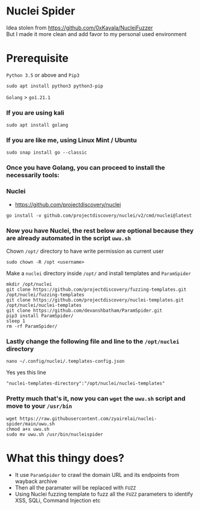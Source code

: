 # Nuclei Spider
Idea stolen from https://github.com/0xKayala/NucleiFuzzer  
But I made it more clean and add favor to my personal used environment

# Prerequisite
`Python 3.5` or above and `Pip3`
```
sudo apt install python3 python3-pip
```
`Golang` > `go1.21.1`
### If you are using kali
```
sudo apt install golang
```
### If you are like me, using Linux Mint / Ubuntu
```
sudo snap install go --classic
```
### Once you have Golang, you can proceed to install the necessarily tools:
### Nuclei
- https://github.com/projectdiscovery/nuclei
```
go install -v github.com/projectdiscovery/nuclei/v2/cmd/nuclei@latest
```
### Now you have Nuclei, the rest below are optional because they are already automated in the script `uwu.sh`
Chown `/opt/` directory to have write permission as current user
```
sudo chown -R /opt <username>
```
Make a `nuclei` directory inside `/opt/` and install templates and `ParamSpider`
```
mkdir /opt/nuclei
git clone https://github.com/projectdiscovery/fuzzing-templates.git /opt/nuclei/fuzzing-templates
git clone https://github.com/projectdiscovery/nuclei-templates.git /opt/nuclei/nuclei-templates
git clone https://github.com/devanshbatham/ParamSpider.git
pip3 install ParamSpider/
sleep 1
rm -rf ParamSpider/
```
### Lastly change the following file and line to the `/opt/nuclei` directory
```
nano ~/.config/nuclei/.templates-config.json
```
Yes yes this line
```
"nuclei-templates-directory":"/opt/nuclei/nuclei-templates"
```
### Pretty much that's it, now you can `wget` the `uwu.sh` script and move to your `/usr/bin`
```
wget https://raw.githubusercontent.com/zyairelai/nuclei-spider/main/uwu.sh
chmod a+x uwu.sh
sudo mv uwu.sh /usr/bin/nucleispider
```

# What this thingy does?
- It use `ParamSpider` to crawl the domain URL and its endpoints from wayback archive
- Then all the paramater will be replaced with `FUZZ`
- Using Nuclei fuzzing template to fuzz all the `FUZZ` parameters to identify XSS, SQLi, Command Injection etc
